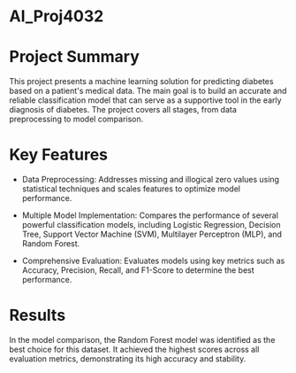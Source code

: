 # AI_Proj4032

# Project Summary
This project presents a machine learning solution for predicting diabetes based on a patient's medical data. The main goal is to build an accurate and reliable classification model that can serve as a supportive tool in the early diagnosis of diabetes. The project covers all stages, from data preprocessing to model comparison.

# Key Features
- Data Preprocessing: Addresses missing and illogical zero values using statistical techniques and scales features to optimize model performance.

- Multiple Model Implementation: Compares the performance of several powerful classification models, including Logistic Regression, Decision Tree, Support Vector Machine (SVM), Multilayer Perceptron (MLP), and Random Forest.

- Comprehensive Evaluation: Evaluates models using key metrics such as Accuracy, Precision, Recall, and F1-Score to determine the best performance.

# Results
In the model comparison, the Random Forest model was identified as the best choice for this dataset. It achieved the highest scores across all evaluation metrics, demonstrating its high accuracy and stability.

